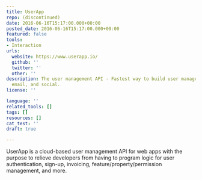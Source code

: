 ```yaml
---
title: UserApp 
repo: (discontinued)
date: 2016-06-16T15:17:00.000+00:00
posted_date: 2016-06-16T15:17:00.000+00:00
featured: false
tools:
- Interaction
urls:
  website: https://www.userapp.io/
  github: ''
  twitter: ''
  other: ''
description: The user management API - Fastest way to build user management with payments,
  email, and social.
license: ''

language: ''
related_tools: []
tags: []
resources: []
cat_test: ''
draft: true

---
```

UserApp is a cloud-based user management API for web apps with the purpose to relieve developers from having to program logic for user authentication, sign-up, invoicing, feature/property/permission management, and more.
